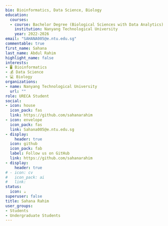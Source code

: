 ```yaml
---
bio: Bioinformatics, Data Science, Biology
education:
  courses:
  - course: Bachelor Degree (Biological Sciences with Data Analytics)
    institution: Nanyang Technological University
    year: 2022-2026
email: "SAHANA005@e.ntu.edu.sg"
commentable: true
first_name: Sahana
last_name: Abdul Rahim
highlight_name: false
interests:
- 🖥 Bioinformatics
- 💰 Data Science
- 💻 Biology
organizations:
- name: Nanyang Technological University
  url: ""
role: URECA Student
social:
- icon: house
  icon_pack: fas
  link: https://github.com/sahanarahim
- icon: envelope
  icon_pack: fas
  link: Sahana005@e.ntu.edu.sg
- display:
    header: true
  icon: github
  icon_pack: fab
  label: Follow us on GitHub
  link: https://github.com/sahanarahim
- display:
    header: true
# - icon: cv
#   icon_pack: ai
#   link: 
status:
  icon: ☕️
superuser: false
title: Sahana Rahim
user_groups:
- Students
- Undergraduate Students
---
```




